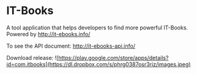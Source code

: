 IT-Books
======

A tool application that helps developers to find more powerful IT-Books. Powered by http://it-ebooks.info/

To see the API document:
http://it-ebooks-api.info/

Download release:
![https://play.google.com/store/apps/details?id=com.itbooks](https://dl.dropbox.com/s/phrg0387osr3riz/images.jpeg)
